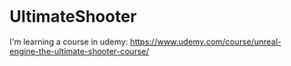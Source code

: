 # UltimateShooter
I'm learning a course in udemy: https://www.udemy.com/course/unreal-engine-the-ultimate-shooter-course/

